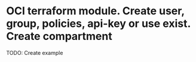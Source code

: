# OCI terraform module. Create user, group, policies, api-key or use exist. Create compartment

TODO: Create example
